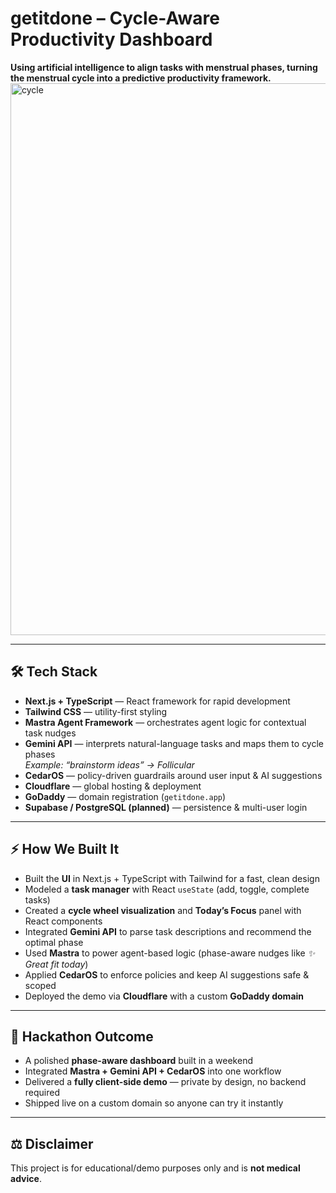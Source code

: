 # getitdone – Cycle-Aware Productivity Dashboard
**Using artificial intelligence to align tasks with menstrual phases, turning the menstrual cycle into a predictive productivity framework.**
<img width="1872" height="883" alt="cycle" src="https://github.com/user-attachments/assets/fdc206d6-acb9-4407-a1b0-6cb67760e9c1" />


---

## 🛠 Tech Stack

- **Next.js + TypeScript** — React framework for rapid development
- **Tailwind CSS** — utility-first styling
- **Mastra Agent Framework** — orchestrates agent logic for contextual task nudges
- **Gemini API** — interprets natural-language tasks and maps them to cycle phases  
  _Example: “brainstorm ideas” → Follicular_
- **CedarOS** — policy-driven guardrails around user input & AI suggestions
- **Cloudflare** — global hosting & deployment
- **GoDaddy** — domain registration (`getitdone.app`)
- **Supabase / PostgreSQL (planned)** — persistence & multi-user login

---

## ⚡ How We Built It

- Built the **UI** in Next.js + TypeScript with Tailwind for a fast, clean design
- Modeled a **task manager** with React `useState` (add, toggle, complete tasks)
- Created a **cycle wheel visualization** and **Today’s Focus** panel with React components
- Integrated **Gemini API** to parse task descriptions and recommend the optimal phase
- Used **Mastra** to power agent-based logic (phase-aware nudges like _✨ Great fit today_)
- Applied **CedarOS** to enforce policies and keep AI suggestions safe & scoped
- Deployed the demo via **Cloudflare** with a custom **GoDaddy domain**

---

## 🚀 Hackathon Outcome

- A polished **phase-aware dashboard** built in a weekend
- Integrated **Mastra + Gemini API + CedarOS** into one workflow
- Delivered a **fully client-side demo** — private by design, no backend required
- Shipped live on a custom domain so anyone can try it instantly

---

## ⚖️ Disclaimer

This project is for educational/demo purposes only and is **not medical advice**.
